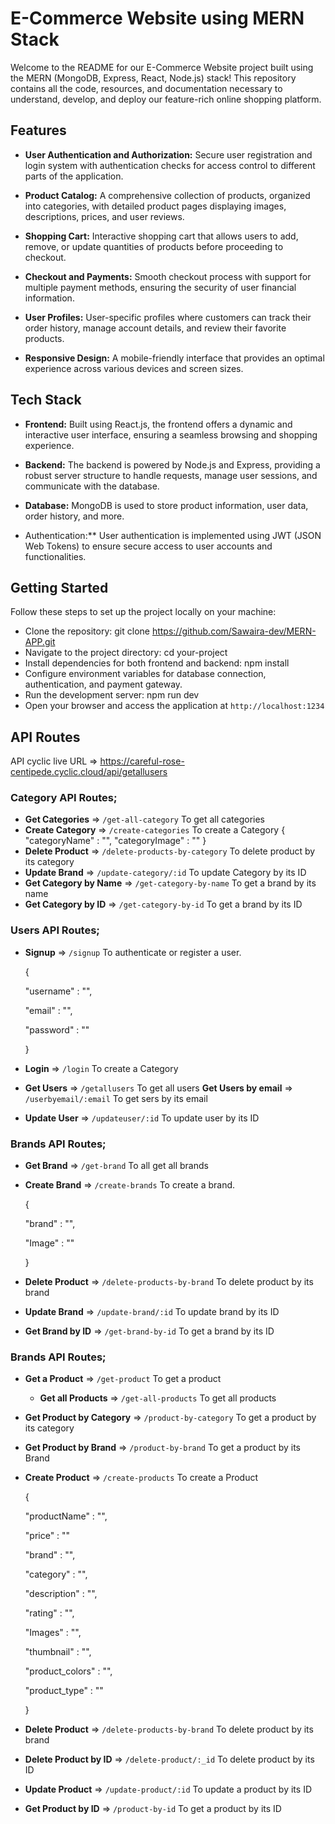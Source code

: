 # E-Commerce Website using MERN Stack
Welcome to the README for our E-Commerce Website project built using the MERN (MongoDB, Express, React, Node.js) stack! This repository contains all the code, resources, and documentation necessary to understand, develop, and deploy our feature-rich online shopping platform.

## Features
* **User Authentication and Authorization:** Secure user registration and login system with authentication checks for access control to different parts of the application.

* **Product Catalog:** A comprehensive collection of products, organized into categories, with detailed product pages displaying images, descriptions, prices, and user reviews.

* **Shopping Cart:** Interactive shopping cart that allows users to add, remove, or update quantities of products before proceeding to checkout.

* **Checkout and Payments:** Smooth checkout process with support for multiple payment methods, ensuring the security of user financial information.

* **User Profiles:** User-specific profiles where customers can track their order history, manage account details, and review their favorite products.

* **Responsive Design:** A mobile-friendly interface that provides an optimal experience across various devices and screen sizes.

## Tech Stack
* **Frontend:** Built using React.js, the frontend offers a dynamic and interactive user interface, ensuring a seamless browsing and shopping experience.

* **Backend:** The backend is powered by Node.js and Express, providing a robust server structure to handle requests, manage user sessions, and communicate with the database.

* **Database:** MongoDB is used to store product information, user data, order history, and more.

* Authentication:** User authentication is implemented using JWT (JSON Web Tokens) to ensure secure access to user accounts and functionalities.

## Getting Started
Follow these steps to set up the project locally on your machine:

* Clone the repository: git clone https://github.com/Sawaira-dev/MERN-APP.git 
* Navigate to the project directory: cd your-project
* Install dependencies for both frontend and backend: npm install
* Configure environment variables for database connection, authentication, and payment gateway.
* Run the development server: npm run dev
* Open your browser and access the application at `http://localhost:1234`
## API Routes
API cyclic live URL => https://careful-rose-centipede.cyclic.cloud/api/getallusers

### Category API Routes;
* **Get Categories** => `/get-all-category`
  To get all categories
* **Create Category** => `/create-categories`
  To create a Category
  {
  "categoryName" :  "",
  "categoryImage" : ""
  }
* **Delete Product** => `/delete-products-by-category`
  To delete product by its category
* **Update Brand** => `/update-category/:id`
  To update Category by its ID
* **Get Category by Name** => `/get-category-by-name`
  To get a brand by its name
* **Get Category by ID** => `/get-category-by-id`
  To get a brand by its ID

### Users API Routes;
* **Signup** => `/signup`
  To authenticate or register a user.
  
  {
  
  "username" : "",
  
  "email" : "",
  
  "password" : ""
  
  }
* **Login** => `/login`
  To create a Category
* **Get Users** => `/getallusers`
  To get all users
**Get Users by email** => `/userbyemail/:email`
  To get  sers by its email
* **Update User** => `/updateuser/:id`
  To update user by its ID
  
### Brands API Routes;
* **Get Brand** => `/get-brand`
  To all get all brands
* **Create Brand** => `/create-brands`
  To create a brand.
  
  {

  "brand" : "",
  
  "Image" : ""
  
  }
* **Delete Product** => `/delete-products-by-brand`
  To delete product by its brand
* **Update Brand** => `/update-brand/:id`
  To update brand by its ID
* **Get Brand by ID** => `/get-brand-by-id`
  To get a brand by its ID

### Brands API Routes;
* **Get a Product** => `/get-product`
  To get a product
  * **Get all Products** => `/get-all-products`
  To get all products
* **Get Product by Category** => `/product-by-category`
  To get a product by its category
* **Get Product by Brand** => `/product-by-brand`
  To get a product by its Brand
* **Create Product** => `/create-products`
  To create a Product
  
  {
  
  "productName" : "",
  
  "price" : ""
  
  "brand" : "",
  
  "category" : "",
  
  "description" : "",
 
   "rating" : "",
  
   "Images" : "",
  
   "thumbnail" : "",
  
   "product_colors" : "",
  
   "product_type" : ""
  
  }
* **Delete Product** => `/delete-products-by-brand`
  To delete product by its brand
* **Delete Product by ID** => `/delete-product/:_id`
  To delete product by its ID
* **Update Product** => `/update-product/:id`
  To update a product by its ID
* **Get Product by ID** => `/product-by-id`
  To get a product by its ID




